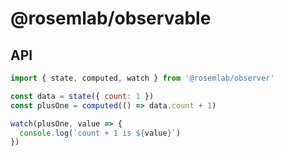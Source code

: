 # @rosemlab/observable

## API

```javascript
import { state, computed, watch } from '@rosemlab/observer'

const data = state({ count: 1 })
const plusOne = computed(() => data.count + 1)

watch(plusOne, value => {
  console.log(`count + 1 is ${value}`)
})
```
